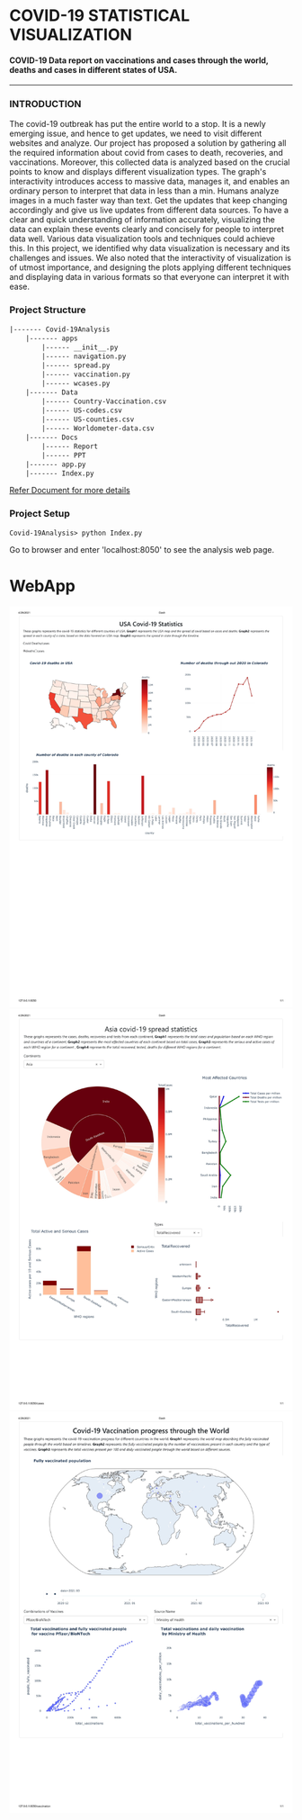 # COVID-19 STATISTICAL VISUALIZATION
#### COVID-19 Data report on vaccinations and cases through the world, deaths and cases in different states of USA. 
---
### INTRODUCTION
The covid-19 outbreak has put the entire world to a stop. It is a newly emerging issue, and hence 
to get updates, we need to visit different websites and analyze. Our project has proposed a solution by 
gathering all the required information about covid from cases to death, recoveries, and vaccinations. 
Moreover, this collected data is analyzed based on the crucial points to know and displays different 
visualization types. The graph's interactivity introduces access to massive data, manages it, and enables an 
ordinary person to interpret that data in less than a min. Humans analyze images in a much faster way than 
text.
Get the updates that keep changing accordingly and give us live updates from different data sources. 
To have a clear and quick understanding of information accurately, visualizing the data can explain these 
events clearly and concisely for people to interpret data well. Various data visualization tools and 
techniques could achieve this. In this project, we identified why data visualization is necessary and its 
challenges and issues. We also noted that the interactivity of visualization is of utmost importance, and 
designing the plots applying different techniques and displaying data in various formats so that everyone 
can interpret it with ease.


### Project Structure
```
|------- Covid-19Analysis
    |------- apps
        |------ __init__.py
        |------ navigation.py
        |------ spread.py
        |------ vaccination.py
        |------ wcases.py
    |------- Data
        |------ Country-Vaccination.csv
        |------ US-codes.csv
        |------ US-counties.csv
        |------ Worldometer-data.csv
    |------- Docs
        |------ Report
        |------ PPT
    |------- app.py
    |------- Index.py
```
[Refer Document for more details](Docs/Report.pdf)
### Project Setup
```
Covid-19Analysis> python Index.py
```
Go to browser and enter 'localhost:8050' to see the analysis web page.

# WebApp

![Deaths/casesWorldwide](https://github.com/Shreejaa/Covid-19DataAnalysisReport/blob/master/doc_images/Covid-part1-1.jpg)
![Deaths/casesUSA](https://github.com/Shreejaa/Covid-19DataAnalysisReport/blob/master/doc_images/covid-part2-1.jpg)
![VaccinationProgress](https://github.com/Shreejaa/Covid-19DataAnalysisReport/blob/master/doc_images/Covid-19p4-1.jpg)
